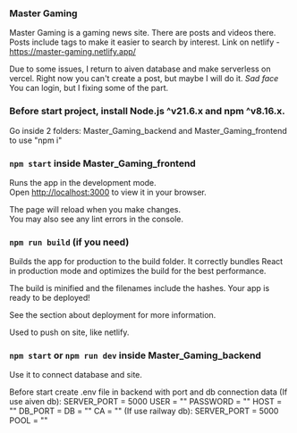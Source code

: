 ### Master Gaming

Master Gaming is a gaming news site. There are posts and videos there. Posts include tags to make it easier to search by interest.
Link on netlify - https://master-gaming.netlify.app/ 

Due to some issues, I return to aiven database and make serverless on vercel.
Right now you can't create a post, but maybe I will do it. *Sad face*
You can login, but I fixing some of the part.
### Before start project, install Node.js ^v21.6.x and npm ^v8.16.x.

Go inside 2 folders: Master_Gaming_backend and Master_Gaming_frontend to use "npm i"

### `npm start` inside Master_Gaming_frontend

Runs the app in the development mode.\
Open [http://localhost:3000](http://localhost:3000) to view it in your browser.

The page will reload when you make changes.\
You may also see any lint errors in the console.

### `npm run build` (if you need)

Builds the app for production to the build folder.
It correctly bundles React in production mode and optimizes the build for the best performance.

The build is minified and the filenames include the hashes.
Your app is ready to be deployed!

See the section about deployment for more information.

Used to push on site, like netlify.

### `npm start` or `npm run dev` inside Master_Gaming_backend

Use it to connect database and site.

Before start create .env file in backend with port and db connection data (If use aiven db):
SERVER_PORT = 5000
USER = ""
PASSWORD = ""
HOST = ""
DB_PORT = 
DB = ""
CA = ""
(If use railway db):
SERVER_PORT = 5000
POOL = ""